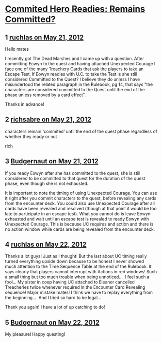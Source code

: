 # [Commited Hero Readies: Remains Committed?](https://community.fantasyflightgames.com/topic/64898-commited-hero-readies-remains-committed/)

## 1 [ruchlas on May 21, 2012](https://community.fantasyflightgames.com/topic/64898-commited-hero-readies-remains-committed/?do=findComment&comment=633953)

Hello mates

I recently got The Dead Marshes and I came up with a question. After committing Eowyn to the quest and having attached Unexpected Courage I face one of the many Treachery Cards that ask the players to take an Escape Test. If Eowyn readies with U.C. to take the Test is she still considered Committed to the Quest? I believe they do unless I have misundertood the related paragraph in the Rulebook, pg 14, that says "the characters are considered committed to the Quest until the end of the phase unless removed by a card effect".

Thanks in advance!

## 2 [richsabre on May 21, 2012](https://community.fantasyflightgames.com/topic/64898-commited-hero-readies-remains-committed/?do=findComment&comment=633963)

characters remain 'commited' until the end of the quest phase regardless of whether they ready or not

rich

## 3 [Budgernaut on May 21, 2012](https://community.fantasyflightgames.com/topic/64898-commited-hero-readies-remains-committed/?do=findComment&comment=633964)

If you ready Eowyn after she has committed to the quest, she is still considered to be committed to that quest for the duration of the quest phase, even though she is not exhausted.

It is important to note the timing of using Unexpected Courage. You can use it right after you commit characters to the quest, before revealing any cards from the encounter deck. You could also use Unexpected Courage after all cards have been revealed and resolved (though at that point it would be too late to participate in an escape test). What you cannot do is leave Eowyn exhausted and wait until an escape test is revealed to ready Eowyn with Unexpected Courage. This is because UC requires and action and there is no action window while cards are being revealed from the encounter deck.

## 4 [ruchlas on May 22, 2012](https://community.fantasyflightgames.com/topic/64898-commited-hero-readies-remains-committed/?do=findComment&comment=634469)

Thanks a lot guys! Just as I thought! But the last about UC timing really turned everything upside down because to be honest I never showed much attention to the Time Sequence Table at the end of the Rulebook. It says clearly that players cannot interrupt with Actions in red windows! Such a small thing but too much trouble when being unnoticed…  I feel such a fool… My sister in coop having UC attached to Eleanor cancelled Treacheries twice whenever required in the Encounter Card Revealing sequence! Major mistake mates! I think we have to replay everything from the beginning…  And I tried so hard to be legal… 

Thank you again! I have a lot of up catching to do!

## 5 [Budgernaut on May 22, 2012](https://community.fantasyflightgames.com/topic/64898-commited-hero-readies-remains-committed/?do=findComment&comment=634593)

My pleasure! Happy questing!

